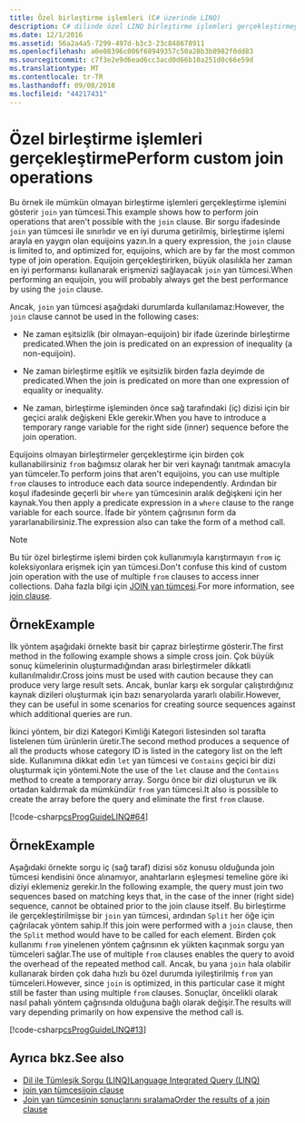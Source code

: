 ```yaml
---
title: Özel birleştirme işlemleri (C# üzerinde LINQ)
description: C# dilinde özel LINQ birleştirme işlemleri gerçekleştirmeyi öğreneceksiniz.
ms.date: 12/1/2016
ms.assetid: 56a2a4a5-7299-497d-b3c3-23c848678911
ms.openlocfilehash: a0e08396c006f68949357c50a28b3b0982f0dd83
ms.sourcegitcommit: c7f3e2e9d6ead6cc3acd0d66b10a251d0c66e59d
ms.translationtype: MT
ms.contentlocale: tr-TR
ms.lasthandoff: 09/08/2018
ms.locfileid: "44217431"
---
```

# <a name="perform-custom-join-operations"></a><span data-ttu-id="09214-103">Özel birleştirme işlemleri gerçekleştirme</span><span class="sxs-lookup"><span data-stu-id="09214-103">Perform custom join operations</span></span>

<span data-ttu-id="09214-104">Bu örnek ile mümkün olmayan birleştirme işlemleri gerçekleştirme işlemini gösterir `join` yan tümcesi.</span><span class="sxs-lookup"><span data-stu-id="09214-104">This example shows how to perform join operations that aren't possible with the `join` clause.</span></span> <span data-ttu-id="09214-105">Bir sorgu ifadesinde `join` yan tümcesi ile sınırlıdır ve en iyi duruma getirilmiş, birleştirme işlemi arayla en yaygın olan equijoins yazın.</span><span class="sxs-lookup"><span data-stu-id="09214-105">In a query expression, the `join` clause is limited to, and optimized for, equijoins, which are by far the most common type of join operation.</span></span> <span data-ttu-id="09214-106">Equijoin gerçekleştirirken, büyük olasılıkla her zaman en iyi performansı kullanarak erişmenizi sağlayacak `join` yan tümcesi.</span><span class="sxs-lookup"><span data-stu-id="09214-106">When performing an equijoin, you will probably always get the best performance by using the `join` clause.</span></span>

<span data-ttu-id="09214-107">Ancak, `join` yan tümcesi aşağıdaki durumlarda kullanılamaz:</span><span class="sxs-lookup"><span data-stu-id="09214-107">However, the `join` clause cannot be used in the following cases:</span></span>

- <span data-ttu-id="09214-108">Ne zaman eşitsizlik (bir olmayan-equijoin) bir ifade üzerinde birleştirme predicated.</span><span class="sxs-lookup"><span data-stu-id="09214-108">When the join is predicated on an expression of inequality (a non-equijoin).</span></span>

- <span data-ttu-id="09214-109">Ne zaman birleştirme eşitlik ve eşitsizlik birden fazla deyimde de predicated.</span><span class="sxs-lookup"><span data-stu-id="09214-109">When the join is predicated on more than one expression of equality or inequality.</span></span>

- <span data-ttu-id="09214-110">Ne zaman, birleştirme işleminden önce sağ tarafındaki (iç) dizisi için bir geçici aralık değişkeni Ekle gerekir.</span><span class="sxs-lookup"><span data-stu-id="09214-110">When you have to introduce a temporary range variable for the right side (inner) sequence before the join operation.</span></span>

 <span data-ttu-id="09214-111">Equijoins olmayan birleştirmeler gerçekleştirme için birden çok kullanabilirsiniz `from` bağımsız olarak her bir veri kaynağı tanıtmak amacıyla yan tümceler.</span><span class="sxs-lookup"><span data-stu-id="09214-111">To perform joins that aren't equijoins, you can use multiple `from` clauses to introduce each data source independently.</span></span> <span data-ttu-id="09214-112">Ardından bir koşul ifadesinde geçerli bir `where` yan tümcesinin aralık değişkeni için her kaynak.</span><span class="sxs-lookup"><span data-stu-id="09214-112">You then apply a predicate expression in a `where` clause to the range variable for each source.</span></span> <span data-ttu-id="09214-113">İfade bir yöntem çağrısının form da yararlanabilirsiniz.</span><span class="sxs-lookup"><span data-stu-id="09214-113">The expression also can take the form of a method call.</span></span>

> [!NOTE]
> <span data-ttu-id="09214-114">Bu tür özel birleştirme işlemi birden çok kullanımıyla karıştırmayın `from` iç koleksiyonlara erişmek için yan tümcesi.</span><span class="sxs-lookup"><span data-stu-id="09214-114">Don't confuse this kind of custom join operation with the use of multiple `from` clauses to access inner collections.</span></span> <span data-ttu-id="09214-115">Daha fazla bilgi için [JOIN yan tümcesi](../language-reference/keywords/join-clause.md).</span><span class="sxs-lookup"><span data-stu-id="09214-115">For more information, see [join clause](../language-reference/keywords/join-clause.md).</span></span>

## <a name="example"></a><span data-ttu-id="09214-116">Örnek</span><span class="sxs-lookup"><span data-stu-id="09214-116">Example</span></span>

<span data-ttu-id="09214-117">İlk yöntem aşağıdaki örnekte basit bir çapraz birleştirme gösterir.</span><span class="sxs-lookup"><span data-stu-id="09214-117">The first method in the following example shows a simple cross join.</span></span> <span data-ttu-id="09214-118">Çok büyük sonuç kümelerinin oluşturmadığından arası birleştirmeler dikkatli kullanılmalıdır.</span><span class="sxs-lookup"><span data-stu-id="09214-118">Cross joins must be used with caution because they can produce very large result sets.</span></span> <span data-ttu-id="09214-119">Ancak, bunlar karşı ek sorgular çalıştırdığınız kaynak dizileri oluşturmak için bazı senaryolarda yararlı olabilir.</span><span class="sxs-lookup"><span data-stu-id="09214-119">However, they can be useful in some scenarios for creating source sequences against which additional queries are run.</span></span>

<span data-ttu-id="09214-120">İkinci yöntem, bir dizi Kategori Kimliği Kategori listesinden sol tarafta listelenen tüm ürünlerin üretir.</span><span class="sxs-lookup"><span data-stu-id="09214-120">The second method produces a sequence of all the products whose category ID is listed in the category list on the left side.</span></span> <span data-ttu-id="09214-121">Kullanımına dikkat edin `let` yan tümcesi ve `Contains` geçici bir dizi oluşturmak için yöntemi.</span><span class="sxs-lookup"><span data-stu-id="09214-121">Note the use of the `let` clause and the `Contains` method to create a temporary array.</span></span> <span data-ttu-id="09214-122">Sorgu önce bir dizi oluşturun ve ilk ortadan kaldırmak da mümkündür `from` yan tümcesi.</span><span class="sxs-lookup"><span data-stu-id="09214-122">It also is possible to create the array before the query and eliminate the first `from` clause.</span></span>

[!code-csharp[csProgGuideLINQ#64](~/samples/snippets/csharp/concepts/linq/how-to-perform-custom-join-operations_1.cs)]

## <a name="example"></a><span data-ttu-id="09214-123">Örnek</span><span class="sxs-lookup"><span data-stu-id="09214-123">Example</span></span>

<span data-ttu-id="09214-124">Aşağıdaki örnekte sorgu iç (sağ taraf) dizisi söz konusu olduğunda join tümcesi kendisini önce alınamıyor, anahtarların eşleşmesi temeline göre iki diziyi eklemeniz gerekir.</span><span class="sxs-lookup"><span data-stu-id="09214-124">In the following example, the query must join two sequences based on matching keys that, in the case of the inner (right side) sequence, cannot be obtained prior to the join clause itself.</span></span> <span data-ttu-id="09214-125">Bu birleştirme ile gerçekleştirilmişse bir `join` yan tümcesi, ardından `Split` her öğe için çağrılacak yöntem sahip.</span><span class="sxs-lookup"><span data-stu-id="09214-125">If this join were performed with a `join` clause, then the `Split` method would have to be called for each element.</span></span> <span data-ttu-id="09214-126">Birden çok kullanımı `from` yinelenen yöntem çağrısının ek yükten kaçınmak sorgu yan tümceleri sağlar.</span><span class="sxs-lookup"><span data-stu-id="09214-126">The use of multiple `from` clauses enables the query to avoid the overhead of the repeated method call.</span></span> <span data-ttu-id="09214-127">Ancak, bu yana `join` hala olabilir kullanarak birden çok daha hızlı bu özel durumda iyileştirilmiş `from` yan tümceleri.</span><span class="sxs-lookup"><span data-stu-id="09214-127">However, since `join` is optimized, in this particular case it might still be faster than using multiple `from` clauses.</span></span> <span data-ttu-id="09214-128">Sonuçlar, öncelikli olarak nasıl pahalı yöntem çağrısında olduğuna bağlı olarak değişir.</span><span class="sxs-lookup"><span data-stu-id="09214-128">The results will vary depending primarily on how expensive the method call is.</span></span>

[!code-csharp[csProgGuideLINQ#13](~/samples/snippets/csharp/concepts/linq/how-to-perform-custom-join-operations_2.cs)]

## <a name="see-also"></a><span data-ttu-id="09214-129">Ayrıca bkz.</span><span class="sxs-lookup"><span data-stu-id="09214-129">See also</span></span>

- [<span data-ttu-id="09214-130">Dil ile Tümleşik Sorgu (LINQ)</span><span class="sxs-lookup"><span data-stu-id="09214-130">Language Integrated Query (LINQ)</span></span>](index.md)  
- [<span data-ttu-id="09214-131">join yan tümcesi</span><span class="sxs-lookup"><span data-stu-id="09214-131">join clause</span></span>](../language-reference/keywords/join-clause.md)  
- [<span data-ttu-id="09214-132">Join yan tümcesinin sonuçlarını sıralama</span><span class="sxs-lookup"><span data-stu-id="09214-132">Order the results of a join clause</span></span>](order-the-results-of-a-join-clause.md)  